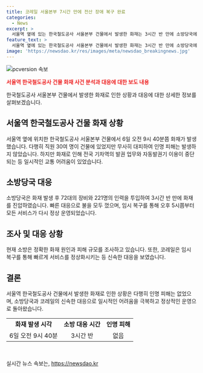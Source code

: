 ```yaml
---
title: 코레일 서울본부 7시간 만에 전산 장애 복구 완료
categories:
  - News
excerpt: >
  서울역 옆에 있는 한국철도공사 서울본부 건물에서 발생한 화재는 3시간 반 만에 소방당국에 의해 진압되었습니다. 건물 내에 있던 직원들은 모두 안전 대피하여 피해는 없었으며, 화재로 인해 전국 기차역의 발권 업무와 자동발권기 이용이 중단되었으나, 코레일은 7시간 20분 만에 임시 복구를 완료하여 모든 서비스가 정상 운영되었다고 밝혔습니다. 소방당국은 현재 화재 원인과 피해 규모를 조사 중에 있습니다.
feature_text: >
  서울역 옆에 있는 한국철도공사 서울본부 건물에서 발생한 화재는 3시간 반 만에 소방당국에 의해 진압되었습니다. 건물 내에 있던 직원들은 모두 안전 대피하여 피해는 없었으며, 화재로 인해 전국 기차역의 발권 업무와 자동발권기 이용이 중단되었으나, 코레일은 7시간 20분 만에 임시 복구를 완료하여 모든 서비스가 정상 운영되었다고 밝혔습니다. 소방당국은 현재 화재 원인과 피해 규모를 조사 중에 있습니다.
image: 'https://newsdao.kr/res/images/meta/newsdao_breakingnews.jpg'
---
```


<p><img src="https://newsdao.kr/res/images/meta/newsdao_breakingnews.jpg" alt="pcversion 속보" /></p>

<p><b><span style="color: #ee2323;">서울역 한국철도공사 건물 화재 사건 분석과 대응에 대한 보도 내용</span></b></p>

<p>한국철도공사 서울본부 건물에서 발생한 화재로 인한 상황과 대응에 대한 상세한 정보를 살펴보겠습니다.</p>

<h2 data-ke-size="size26">서울역 한국철도공사 건물 화재 상황</h2>

<p>서울역 옆에 위치한 한국철도공사 서울본부 건물에서 6일 오전 9시 40분쯤 화재가 발생했습니다. 다행히 직원 30여 명이 건물에 있었지만 무사히 대피하여 인명 피해는 발생하지 않았습니다. 하지만 화재로 인해 전국 기차역의 발권 업무와 자동발권기 이용이 중단되는 등 일시적인 교통 어려움이 있었습니다.</p>

<h2 data-ke-size="size26">소방당국 대응</h2>

<p>소방당국은 화재 발생 후 72대의 장비와 221명의 인력을 투입하여 3시간 반 만에 화재를 진압하였습니다. 빠른 대응으로 불을 모두 껐으며, 임시 복구를 통해 오후 5시쯤부터 모든 서비스가 다시 정상 운영되었습니다.</p>

<h2 data-ke-size="size26">조사 및 대응 상황</h2>

<p>현재 소방은 정확한 화재 원인과 피해 규모를 조사하고 있습니다. 또한, 코레일은 임시 복구를 통해 빠르게 서비스를 정상화시키는 등 신속한 대응을 보였습니다.</p>

<h2 data-ke-size="size26">결론</h2>

<p>서울역 한국철도공사 건물에서 발생한 화재로 인한 상황은 다행히 인명 피해는 없었으며, 소방당국과 코레일의 신속한 대응으로 일시적인 어려움을 극복하고 정상적인 운영으로 돌아왔습니다.</p>

<table>
    <tbody>
        <tr>
            <td style="text-align: center; height: 17px;"><b>화재 발생 시각</b></td>
            <td style="text-align: center; height: 17px;"><b>소방 대응 시간</b></td>
            <td style="text-align: center; height: 17px;"><b>인명 피해</b></td>
        </tr>
        <tr>
            <td style="text-align: center; height: 17px;">6일 오전 9시 40분</td>
            <td style="text-align: center; height: 17px;">3시간 반</td>
            <td style="text-align: center; height: 17px;">없음</td>
        </tr>
    </tbody>
</table>

<p data-ke-size="size16">&nbsp;</p>
실시간 뉴스 속보는, <a href="https://newsdao.kr" rel="dofollow">https://newsdao.kr</a>


